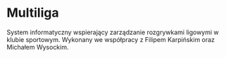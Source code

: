 # Multiliga
System informatyczny wspierający zarządzanie rozgrywkami ligowymi w klubie sportowym. Wykonany we współpracy z Filipem Karpińskim oraz Michałem Wysockim. 
